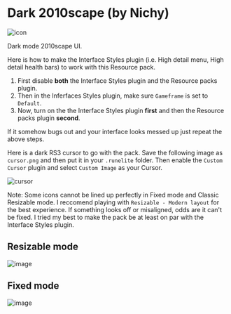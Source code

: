 # Dark 2010scape (by Nichy)

![icon](https://user-images.githubusercontent.com/72536899/130370209-704232c9-5909-41e8-9699-e8e1401bbacf.png)

Dark mode 2010scape UI. 

Here is how to make the Interface Styles plugin (i.e. High detail menu, High detail health bars) to work with this Resource pack.
1. First disable **both** the Interface Styles plugin and the Resource packs plugin. 
2. Then in the Inferfaces Styles plugin, make sure  `Gameframe` is set to `Default`.
3. Now, turn on the the Interface Styles plugin **first** and then the Resource packs plugin **second**. 

If it somehow bugs out and your interface looks messed up just repeat the above steps.

Here is a dark RS3 cursor to go with the pack. Save the following image as `cursor.png` and then put it in your `.runelite` folder. Then enable the `Custom Cursor` plugin and select `Custom Image` as your Cursor.

![cursor](https://user-images.githubusercontent.com/72536899/130874359-ad4ffda9-5d09-40b5-8b61-2100f7fbb86a.png)

Note: Some icons cannot be lined up perfectly in Fixed mode and Classic Resizable mode. I reccomend playing with `Resizable - Modern layout` for the best experience. If something looks off or misaligned, odds are it can't be fixed. I tried my best to make the pack be at least on par with the Interface Styles plugin.
 
## Resizable mode
![image](https://user-images.githubusercontent.com/72536899/130370139-70d58fa4-0680-45d3-ac06-7f0f68c45ca4.png)

## Fixed mode
![image](https://user-images.githubusercontent.com/72536899/130370141-a57dff18-4247-4403-bac3-b5011bf973c0.png)

